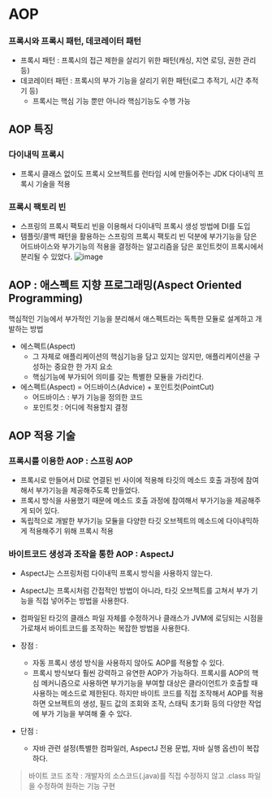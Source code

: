 # AOP
### 프록시와 프록시 패턴, 데코레이터 패턴
* 프록시 패턴 :  프록시의 접근 제한을 살리기 위한 패턴(캐싱, 지연 로딩, 권한 관리 등)
* 데코레이터 패턴 : 프록시의 부가 기능을 살리기 위한 패턴(로그 추적기, 시간 추적기 등)
    * 프록시는 핵심 기능 뿐만 아니라 핵심기능도 수행 가능

## AOP 특징
### 다이내믹 프록시
* 프록시 클래스 없이도 프록시 오브젝트를 런타임 시에 만들어주는 JDK 다이내믹 프록시 기술을 적용
### 프록시 팩토리 빈
* 스프링의 프록시 팩토리 빈을 이용해서 다이내믹 프록시 생성 방법에 DI를 도입
* 템플릿/콜백 패턴을 활용하는 스프링의 프록시 팩토리 빈 덕분에 부가기능을 담은 어드바이스와 부가기능의 적용을 결정하는 알고리즘을 담은 포인트컷이 프록시에서 분리될 수 있었다.
![image](https://github.com/kmularise/TIL/assets/106499310/58f2d2cc-d049-4709-84a9-3904b9e8c2e3)

## AOP : 애스펙트 지향 프로그래밍(Aspect Oriented Programming)
핵심적인 기능에서 부가적인 기능을 분리해서 애스펙트라는 독특한 모듈로 설계하고 개발하는 방법
* 에스펙트(Aspect)
    * 그 자체로 애플리케이션의 핵심기능을 담고 있지는 않지만, 애플리케이션을 구성하는 중요한 한 가지 요소
    * 핵심기능에 부가되어 의미를 갖는 특별한 모듈을 가리킨다.
* 에스펙트(Aspect) = 어드바이스(Advice) + 포인트컷(PointCut)
    * 어드바이스 : 부가 기능을 정의한 코드
    * 포인트컷 : 어디에 적용할지 결정

## AOP 적용 기술
### 프록시를 이용한 AOP : 스프링 AOP
* 프록시로 만들어서 DI로 연결된 빈 사이에 적용해 타깃의 메소드 호출 과정에 참여해서 부가기능을 제공해주도록 만들었다.
* 프록시 방식을 사용했기 때문에 메소드 호출 과정에 참여해서 부가기능을 제공해주게 되어 있다.
* 독립적으로 개발한 부가기능 모듈을 다양한 타깃 오브젝트의 메소드에 다이내믹하게 적용해주기 위해 프록시 적용
### 바이트코드 생성과 조작을 통한 AOP : AspectJ
* AspectJ는 스프링처럼 다이내믹 프록시 방식을 사용하지 않는다.
* AspectJ는 프록시처럼 간접적인 방법이 아니라, 타깃 오브젝트를 고쳐서 부가 기능을 직접 넣어주는 방법을 사용한다.
* 컴파일된 타깃의 클래스 파일 자체를 수정하거나 클래스가 JVM에 로딩되는 시점을 가로채서 바이트코드를 조작하는 복잡한 방법을 사용한다.

* 장점 :
    * 자동 프록시 생성 방식을 사용하지 않아도 AOP를 적용할 수 있다.
    * 프록시 방식보다 훨씬 강력하고 유연한 AOP가 가능하다. 프록시를 AOP의 핵심 메커니즘으로 사용하면 부가기능을 부여할 대상은 클라이언트가 호출할 때 사용하는 메소드로 제한된다. 하지만 바이트 코드를 직접 조작해서 AOP를 적용하면 오브젝트의 생성, 필드 값의 조회와 조작, 스태틱 초기화 등의 다양한 작업에 부가 기능을 부여해 줄 수 있다.
* 단점 :
    * 자바 관련 설정(특별한 컴파일러, AspectJ 전용 문법, 자바 실행 옵션)이 복잡하다.

> 바이트 코드 조작 : 개발자의 소스코드(.java)를 직접 수정하지 않고 .class 파일을 수정하여 원하는 기능 구현
<!-- https://joon2974.tistory.com/22 -->
<!-- https://jungkeung.tistory.com/153 -->
<!-- https://iyk2h.tistory.com/377 -->